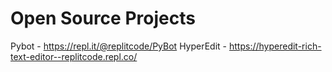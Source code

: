 # Open Source Projects
Pybot - https://repl.it/@replitcode/PyBot
HyperEdit - https://hyperedit-rich-text-editor--replitcode.repl.co/
